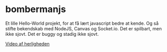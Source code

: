 bombermanjs
===========

Et lille Hello-World projekt, for at få lært javascript bedre at kende. Og så stifte bekendskab med NodeJS, Canvas og Socket.io. Det er spilbart, men ikke sjovt. Det er buggy og stadig ikke sjovt. 


[Video af herligheden](http://www.youtube.com/watch?v=f_5Fn9efd1I)
